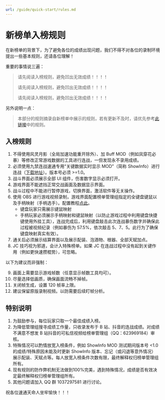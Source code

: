 ```yaml
---
url: /guide/quick-start/rules.md
---
```

# 新榜单入榜规则

在新榜单的背景下，为了避免各位的成绩出现问题，我们不得不对各位的录制环境提出一些基本规则，还请各位理解！

重要的事情说三遍：

> 请先阅读入榜规则，避免凹出无效成绩！！！！
>
> 请先阅读入榜规则，避免凹出无效成绩！！！！
>
> 请先阅读入榜规则，避免凹出无效成绩！！！！

另外说明一点：

> 本部分的规则摘录自新榜单中展示的规则，若有更新不及时，请优先参考[此链接](https://docs.qq.com/sheet/DTUhETnNCQ0RoRm9v?tab=1ts630)中的规则。

## 入榜规则

1. 不得使用风灵月影（全局加速功能重开除外）、加 Buff MOD（例如凤穿花必暴）等修改正常游戏数据的工具进行连战，一但发现永不录用成绩。
2. 必须使用九禁连战速通专用“关键数据实时显示 MOD”（简称 ShowInfo）进行连战（[下载地址](https://b1.davidingplus.cn/guide/quick-start/install.html)）。版本号必须 >=1.0。
3. 战斗界面必须展示全部 UI 组件，伤害数字显示必须打开。
4. 游戏界面不能遮挡正常交战画面及数据显示界面。
5. 战斗过程中不能进行暂停游戏，切换界面，激活软件等无关操作。
6. 使用 OBS 进行游戏视频录制，游戏界面配置榜单管理组指定的全键盘键鼠以及手柄映射（手柄选手）。配置教程[点此](https://b1.davidingplus.cn/guide/quick-start/record-video.html)。
   * 键盘玩家只需展示键鼠映射
   * 手柄玩家必须展示手柄映射和键鼠映射（以防止游戏过程中利用键盘快捷键使用外挂工具），连战完成后，利用键盘敲击此次连战暴伤数字并确保此过程被视频纪录（例如暴伤为 57.5%，依次敲击 5、7、5。此行为了确保键盘映射真实有效）。
7. 通关后必须展示结算界面以及展示配装、泡酒物、根器、全部天赋加点。
8. JC 技巧视为邪道，会计入特殊榜单。如果 JC 在连战过程中没有起到关键作用（例如更快速攒棍势），可忽略。

以下为建议而非强制：

9. 画面上需要显示游戏帧数（任意显示帧数工具均可）。
10. 尽量选择低画质，确保画面流畅不掉帧。
11. 关闭帧生成，设置 120 帧率上限。
12. 建议保留原版录制视频。以防需要后续盯帧分析。

## 特别说明

1. 为鼓励参与，每位玩家只取一个最佳成绩入榜。
2. 为降低管理组搜寻成绩工作量，只收录发布于 B 站、抖音的连战成绩。对成绩不满意不想发 B 站抖音的可私信视频给榜单管理组（QQ：623969184）审核。
3. 特殊情况可以酌情放宽入榜条件，例如 ShowInfo MOD 测试期间版本号 <1.0 的成绩/特殊原因未能及时更新 ShowInfo 版本、忘记（或闪退等意外情况）展示配装、天赋点等。每人放宽入榜条件次数有限，最终解释权归榜单管理组所有。
4. 现有规则的防作弊机制无法做到100%完美，遇到特殊情况，成绩是否有效决定最终解释权归榜单管理组所有。
5. 其他问题请加入 QQ 群 1037297581 进行讨论。

祝各位速通天命人坐牢愉快！！！
